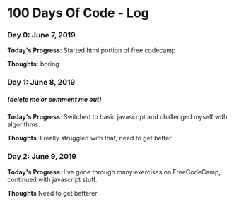 # 100 Days Of Code - Log

### Day 0: June 7, 2019 


**Today's Progress**: Started html portion of free codecamp

**Thoughts:** boring



### Day 1: June 8, 2019 
##### (delete me or comment me out)

**Today's Progress**: Switched to basic javascript and challenged myself with algorithms.

**Thoughts**: I really struggled with that, need to get better




### Day 2: June 9, 2019

**Today's Progress**: I've gone through many exercises on FreeCodeCamp, continued with javascript stuff.

**Thoughts** Need to get betterer

